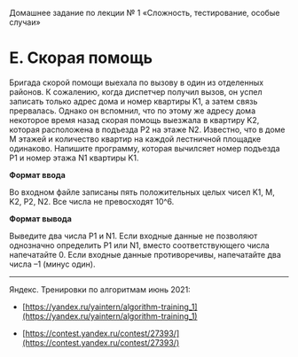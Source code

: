 Домашнее задание по лекции № 1 «Сложность, тестирование, особые случаи»

# E. Скорая помощь

Бригада скорой помощи выехала по вызову в один из отделенных районов. К сожалению, когда диспетчер получил вызов, он успел записать только адрес дома и номер квартиры K1, а затем связь прервалась. Однако он вспомнил, что по этому же адресу дома некоторое время назад скорая помощь выезжала в квартиру K2, которая расположена в подъезда P2 на этаже N2. Известно, что в доме M этажей и количество квартир на каждой лестничной площадке одинаково. Напишите программу, которая вычилсяет номер подъезда P1 и номер этажа N1 квартиры K1.

**Формат ввода**

Во входном файле записаны пять положительных целых чисел K1, M, K2, P2, N2. Все числа не превосходят 10^6.

**Формат вывода**

Выведите два числа P1 и N1. Если входные данные не позволяют однозначно определить P1 или N1, вместо соответствующего числа напечатайте 0. Если входные данные противоречивы, напечатайте два числа –1 (минус один).

---

Яндекс. Тренировки по алгоритмам июнь 2021:

- [https://yandex.ru/yaintern/algorithm-training_1](https://yandex.ru/yaintern/algorithm-training_1)

- [https://contest.yandex.ru/contest/27393/](https://contest.yandex.ru/contest/27393/)
